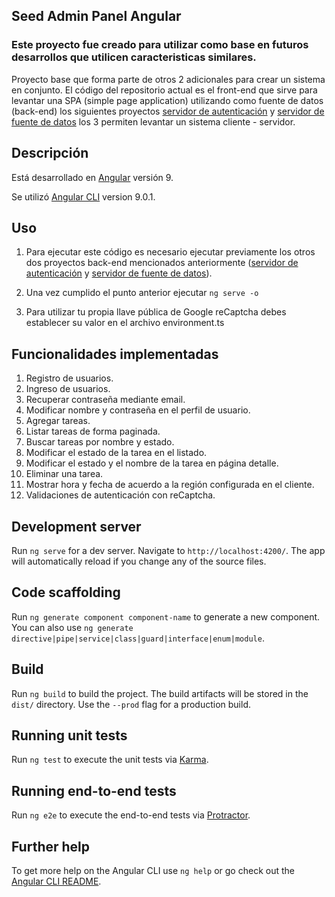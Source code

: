 ## Seed Admin Panel Angular

### Este proyecto fue creado para utilizar como base en futuros desarrollos que utilicen caracteristicas similares.

Proyecto base que forma parte de otros 2 adicionales para crear un sistema en conjunto. El código del repositorio actual es el front-end que sirve para levantar una SPA (simple page application) utilizando como fuente de datos (back-end) los siguientes proyectos [servidor de autenticación](https://github.com/devnido/seed-auth-api-nodejs) y [servidor de fuente de datos](https://github.com/devnido/seed-resource-api-nodejs) los 3 permiten levantar un sistema cliente - servidor.

## Descripción

Está desarrollado en [Angular](https://angular.io) versión 9.

Se utilizó [Angular CLI](https://github.com/angular/angular-cli) version 9.0.1.

## Uso 

1. Para ejecutar este código es necesario ejecutar previamente los otros dos proyectos back-end mencionados anteriormente ([servidor de autenticación](https://github.com/devnido/seed-auth-api-nodejs) y [servidor de fuente de datos](https://github.com/devnido/seed-resource-api-nodejs)). 

2. Una vez cumplido el punto anterior ejecutar  `ng serve -o`

3. Para utilizar tu propia llave pública de Google reCaptcha debes establecer su valor en el archivo environment.ts 

## Funcionalidades implementadas 

1. Registro de usuarios.
2. Ingreso de usuarios.
3. Recuperar contraseña mediante email.
4. Modificar nombre y contraseña en el perfil de usuario.
5. Agregar tareas.
6. Listar tareas de forma paginada.
7. Buscar tareas por nombre y estado.
8. Modificar el estado de la tarea en el listado.
9. Modificar el estado y el nombre de la tarea en página detalle.
10. Eliminar una tarea.
11. Mostrar hora y fecha de acuerdo a la región configurada en el cliente.
12. Validaciones de autenticación con reCaptcha.

## Development server

Run `ng serve` for a dev server. Navigate to `http://localhost:4200/`. The app will automatically reload if you change any of the source files.

## Code scaffolding

Run `ng generate component component-name` to generate a new component. You can also use `ng generate directive|pipe|service|class|guard|interface|enum|module`.

## Build

Run `ng build` to build the project. The build artifacts will be stored in the `dist/` directory. Use the `--prod` flag for a production build.

## Running unit tests

Run `ng test` to execute the unit tests via [Karma](https://karma-runner.github.io).

## Running end-to-end tests

Run `ng e2e` to execute the end-to-end tests via [Protractor](http://www.protractortest.org/).

## Further help

To get more help on the Angular CLI use `ng help` or go check out the [Angular CLI README](https://github.com/angular/angular-cli/blob/master/README.md).

